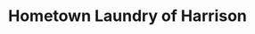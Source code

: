 ---
title: "Hometown Laundry of Harrison"
url: /harrison/hometown-laundry-of-harrison/
shop: laundry
---